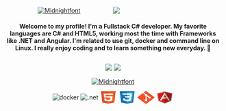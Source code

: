<img align="right"
src="https://media1.tenor.com/m/Ug6cbVA1ZsMAAAAd/developer.gif" width="50%" padding-top="100px"/>


   <p align="center">
      <a href="https://fontmeme.com/fonts/swagger-font/"><img src="https://fontmeme.com/temporary/93274003957d0ea6f6bbce8d9b67d76e.png" alt="Midnightfont" border="0"></a>
   </p>

   
<h4 align="center"> 
  Welcome to my profile! I'm a Fullstack C# developer. My favorite languages are C# and HTML5, working most the time with Frameworks like .NET and Angular. I'm related to use git, docker and command line on Linux. I really enjoy coding and to learn something new everyday. 🚀
</h4>

##

<p align="center">
   <a href="https://www.linkedin.com/in/icaro-bellem-8a0947235/" target="_blank"><img src="https://img.shields.io/badge/-LinkedIn-%230077B5?style=for-the-badge&logo=linkedin&logoColor=white" target="_blank"></a>
   <!--<a href="https://instagram.com/fajusto" target="_blank"><img src="https://img.shields.io/badge/-Instagram-005dff?style=for-the-badge&logo=instagram&logoColor=white" target="_blank"></a> -->
   <a href="mailto:icarobellemapp@gmail.com" target="_blank"><img src="https://img.shields.io/badge/-gmail-ffffff?style=for-the-badge&logo=gmail&logoColor=red" target="_blank"></a>
</p>

<p align="center">
      <a href="https://fontmeme.com/fonts/swagger-font/"><img src="https://fontmeme.com/temporary/bfa56e957a99d7dd7b17912a302a4e9f.png" alt="Midnightfont" border="0"></a>
   </p>

<p align="center">
  <!-- Docker Icon -->
  <img align="center" alt="docker" height="30" width="40" src="https://www.svgrepo.com/show/349342/docker.svg"> 
  <!-- .NET Icon -->
  <img align="center" alt=".net" height="30" width="40" src="https://www.svgrepo.com/show/353668/dotnet.svg">
  <!-- HTML Icon -->
  <img align="center" alt="html5" height="30" width="40" src="https://raw.githubusercontent.com/devicons/devicon/master/icons/html5/html5-original.svg">
  <!-- CSS Icon -->
  <img align="center" alt="css3" height="30" width="40" src="https://raw.githubusercontent.com/devicons/devicon/master/icons/css3/css3-original.svg">
  <!-- Git Icon -->
  <img align="center" alt="git" height="30" width="40" src="https://raw.githubusercontent.com/devicons/devicon/master/icons/git/git-original.svg">
  <!-- Angular Icon Icon -->
  <img align="center" alt="angular" height="30" width="40" src="https://raw.githubusercontent.com/devicons/devicon/master/icons/angularjs/angularjs-original.svg">
 
</p>

<!-- ![Snake animation](https://github.com/fajusto/fajusto/blob/output/github-contribution-grid-snake.svg) -->

